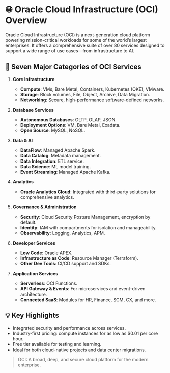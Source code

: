 # 🌐 Oracle Cloud Infrastructure (OCI) Overview

Oracle Cloud Infrastructure (OCI) is a next-generation cloud platform powering mission-critical workloads for some of the world’s largest enterprises. It offers a comprehensive suite of over 80 services designed to support a wide range of use cases—from infrastructure to AI.

## 🧱 Seven Major Categories of OCI Services

1. **Core Infrastructure**
   - **Compute**: VMs, Bare Metal, Containers, Kubernetes (OKE), VMware.
   - **Storage**: Block volumes, File, Object, Archive, Data Migration.
   - **Networking**: Secure, high-performance software-defined networks.

2. **Database Services**
   - **Autonomous Databases**: OLTP, OLAP, JSON.
   - **Deployment Options**: VM, Bare Metal, Exadata.
   - **Open Source**: MySQL, NoSQL.

3. **Data & AI**
   - **DataFlow**: Managed Apache Spark.
   - **Data Catalog**: Metadata management.
   - **Data Integration**: ETL service.
   - **Data Science**: ML model training.
   - **Event Streaming**: Managed Apache Kafka.

4. **Analytics**
   - **Oracle Analytics Cloud**: Integrated with third-party solutions for comprehensive analytics.

5. **Governance & Administration**
   - **Security**: Cloud Security Posture Management, encryption by default.
   - **Identity**: IAM with compartments for isolation and manageability.
   - **Observability**: Logging, Analytics, APM.

6. **Developer Services**
   - **Low Code**: Oracle APEX.
   - **Infrastructure as Code**: Resource Manager (Terraform).
   - **Other Dev Tools**: CI/CD support and SDKs.

7. **Application Services**
   - **Serverless**: OCI Functions.
   - **API Gateway & Events**: For microservices and event-driven architecture.
   - **Connected SaaS**: Modules for HR, Finance, SCM, CX, and more.

## 💡 Key Highlights
- Integrated security and performance across services.
- Industry-first pricing: compute instances for as low as $0.01 per core hour.
- Free tier available for testing and learning.
- Ideal for both cloud-native projects and data center migrations.

> OCI: A broad, deep, and secure cloud platform for the modern enterprise.
